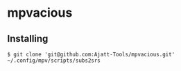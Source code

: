 # mpvacious


## Installing


```
$ git clone 'git@github.com:Ajatt-Tools/mpvacious.git' ~/.config/mpv/scripts/subs2srs

```
